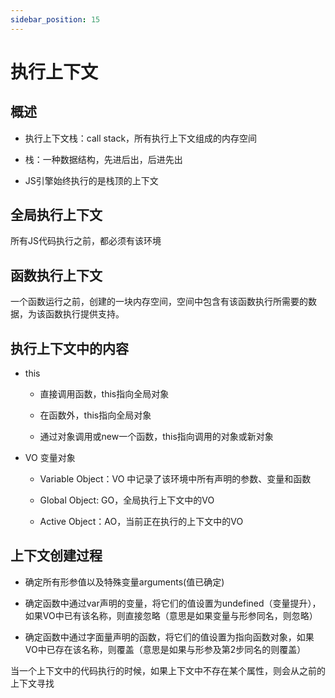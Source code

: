 ```yaml
---
sidebar_position: 15
---
```


# 执行上下文

## 概述

- 执行上下文栈：call stack，所有执行上下文组成的内存空间

- 栈：一种数据结构，先进后出，后进先出

- JS引擎始终执行的是栈顶的上下文

## 全局执行上下文

所有JS代码执行之前，都必须有该环境

## 函数执行上下文

一个函数运行之前，创建的一块内存空间，空间中包含有该函数执行所需要的数据，为该函数执行提供支持。

## 执行上下文中的内容

- this

    - 直接调用函数，this指向全局对象

    - 在函数外，this指向全局对象

    - 通过对象调用或new一个函数，this指向调用的对象或新对象

- VO 变量对象

    - Variable Object：VO 中记录了该环境中所有声明的参数、变量和函数

    - Global Object: GO，全局执行上下文中的VO

    - Active Object：AO，当前正在执行的上下文中的VO


## 上下文创建过程

- 确定所有形参值以及特殊变量arguments(值已确定)

- 确定函数中通过var声明的变量，将它们的值设置为undefined（变量提升），如果VO中已有该名称，则直接忽略（意思是如果变量与形参同名，则忽略）

- 确定函数中通过字面量声明的函数，将它们的值设置为指向函数对象，如果VO中已存在该名称，则覆盖（意思是如果与形参及第2步同名的则覆盖）

当一个上下文中的代码执行的时候，如果上下文中不存在某个属性，则会从之前的上下文寻找